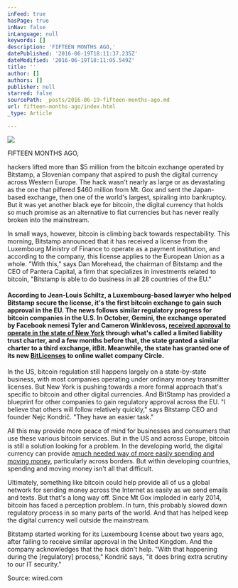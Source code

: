 ```yaml
---
inFeed: true
hasPage: true
inNav: false
inLanguage: null
keywords: []
description: 'FIFTEEN MONTHS AGO,'
datePublished: '2016-06-19T18:11:37.235Z'
dateModified: '2016-06-19T18:11:05.549Z'
title: ''
author: []
authors: []
publisher: null
starred: false
sourcePath: _posts/2016-06-19-fifteen-months-ago.md
url: fifteen-months-ago/index.html
_type: Article

---
```

![](https://the-grid-user-content.s3-us-west-2.amazonaws.com/bffb51b4-a2e3-4a8f-9d62-cb1d9bfcc2bb.jpg)

FIFTEEN MONTHS AGO,

hackers lifted more than $5 million from the bitcoin exchange operated by Bitstamp, a Slovenian company that aspired to push the digital currency across Western Europe. The hack wasn't nearly as large or as devastating as the one that pilfered $460 million from Mt. Gox and sent the Japan-based exchange, then one of the world's largest, spiraling into bankruptcy. But it was yet another black eye for bitcoin, the digital currency that holds so much promise as an alternative to fiat currencies but has never really broken into the mainstream.

In small ways, however, bitcoin is climbing back towards respectability. This morning, Bitstamp announced that it has received a license from the Luxembourg Ministry of Finance to operate as a payment institution, and according to the company, this license applies to the European Union as a whole. "With this," says Dan Morehead, the chairman of Bitstamp and the CEO of Pantera Capital, a firm that specializes in investments related to bitcoin, "Bitstamp is able to do business in all 28 countries of the EU."

#### According to Jean-Louis Schiltz, a Luxembourg-based lawyer who helped Bitstamp secure the license, it's the first bitcoin exchange to gain such approval in the EU. The news follows similar regulatory progress for bitcoin companies in the U.S. In October, Gemini, the exchange operated by Facebook nemesi Tyler and Cameron Winklevoss, [received approval to operate in the state of New York][0] through what's called a limited liability trust charter, and a few months before that, the state granted a similar charter to a third exchange, itBit. Meanwhile, the state has granted one of its new [BitLicenses][1] to online wallet company Circle.

In the US, bitcoin regulation still happens largely on a state-by-state business, with most companies operating under ordinary money transmitter licenses. But New York is pushing towards a more formal approach that's specific to bitcoin and other digital currencies. And BitStamp has provided a blueprint for other companies to gain regulatory approval across the EU. "I believe that others will follow relatively quickly," says Bitstamp CEO and founder Nejc Kondrič. "They have an easier task."

All this may provide more peace of mind for businesses and consumers that use these various bitcoin services. But in the US and across Europe, bitcoin is still a solution looking for a problem. In the developing world, the digital currency can provide a[much needed way of more easily spending and moving money][2], particularly across borders. But within developing countries, spending and moving money isn't all that difficult.

Ultimately, something like bitcoin could help provide all of us a global network for sending money across the Internet as easily as we send emails and texts. But that's a long way off. Since Mt Gox imploded in early 2014, bitcoin has faced a perception problem. In turn, this probably slowed down regulatory process in so many parts of the world. And that has helped keep the digital currency well outside the mainstream.

Bitstamp started working for its Luxembourg license about two years ago, after failing to receive similar approval in the United Kingdom. And the company acknowledges that the hack didn't help. "With that happening during the \[regulatory\] process," Kondrič says, "it does bring extra scrutiny to our IT security."

Source: wired.com

[0]: http://www.wired.com/2015/10/winklevoss-bitcoin-exchange-digital-currency-grows/
[1]: http://www.wired.com/2014/10/bitlicense/
[2]: http://www.wired.com/2016/02/why-bitcoin-will-thrive-first-in-the-developing-world/